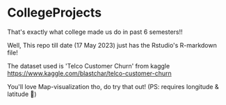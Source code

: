 # CollegeProjects
That's exactly what college made us do in past 6 semesters!!


Well, This repo till date (17 May 2023) just has the Rstudio's R-markdown file! 

The dataset used is 'Telco Customer Churn' from kaggle https://www.kaggle.com/blastchar/telco-customer-churn

You'll love Map-visualization tho, do try that out! (PS: requires longitude & latitude 🤩)
